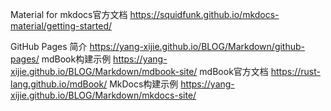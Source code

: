 Material for mkdocs官方文档
https://squidfunk.github.io/mkdocs-material/getting-started/

GitHub Pages 简介
https://yang-xijie.github.io/BLOG/Markdown/github-pages/
mdBook构建示例
https://yang-xijie.github.io/BLOG/Markdown/mdbook-site/
mdBook官方文档
https://rust-lang.github.io/mdBook/
MkDocs构建示例
https://yang-xijie.github.io/BLOG/Markdown/mkdocs-site/